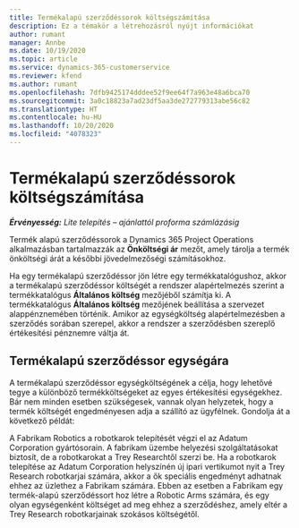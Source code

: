 ```yaml
---
title: Termékalapú szerződéssorok költségszámítása
description: Ez a témakör a létrehozásról nyújt információkat
author: rumant
manager: Annbe
ms.date: 10/19/2020
ms.topic: article
ms.service: dynamics-365-customerservice
ms.reviewer: kfend
ms.author: rumant
ms.openlocfilehash: 7dfb9425174dddee52f9ee64f7a963e48a6bca70
ms.sourcegitcommit: 3a0c18823a7ad23df5aa3de272779313abe56c82
ms.translationtype: HT
ms.contentlocale: hu-HU
ms.lasthandoff: 10/20/2020
ms.locfileid: "4078323"
---
```

# <a name="costing-product-based-contract-lines"></a>Termékalapú szerződéssorok költségszámítása

_**Érvényesség:** Lite telepítés – ajánlattól proforma számlázásig_


Termék alapú szerződéssorok a Dynamics 365 Project Operations alkalmazásban tartalmazzák az **Önköltségi ár** mezőt, amely tárolja a termék önköltségi árát a későbbi jövedelmezőségi számításokhoz.

Ha egy termékalapú szerződéssor jön létre egy termékkatalógushoz, akkor a termékalapú szerződéssor költségét a rendszer alapértelmezés szerint a termékkatalógus **Általános költség** mezőjéből számítja ki. A termékkatalógus **Általános költség** mezőjének beállítása a szervezet alappénznemében történik. Amikor az egységköltség alapértelmezésben a szerződés sorában szerepel, akkor a rendszer a szerződésben szereplő értékesítési pénznemre váltja át.

## <a name="unit-cost-on-a-product-based-contract-line"></a>Termékalapú szerződéssor egységára

A termékalapú szerződéssor egységköltségének a célja, hogy lehetővé tegye a különböző termékköltségeket az egyes értékesítési egységekhez. Bár nem minden esetben szükségesek, vannak olyan helyzetek, hogy a termék költségét engedményesen adja a szállító az ügyfélnek. Gondolja át a következő példát:

A Fabrikam Robotics a robotkarok telepítését végzi el az Adatum Corporation gyártósorain. A fabrikam üzembe helyezési szolgáltatásokat biztosít, de a robotkarokat a Trey Researchtől szerzi be. Ha a robotkarok telepítése az Adatum Corporation helyszínén új ipari vertikumot nyit a Trey Research robotkarjai számára, akkor a ők speciális engedményt adhatnak ehhez az üzlethez a Fabrikam számára. Ebben az esetben a Fabrikam egy termék-alapú szerződéssort hoz létre a Robotic Arms számára, és egy olyan egységenként költséget ad meg ehhez a szerződéshez, amely eltér a Trey Research robotkarjainak szokásos költségétől.
